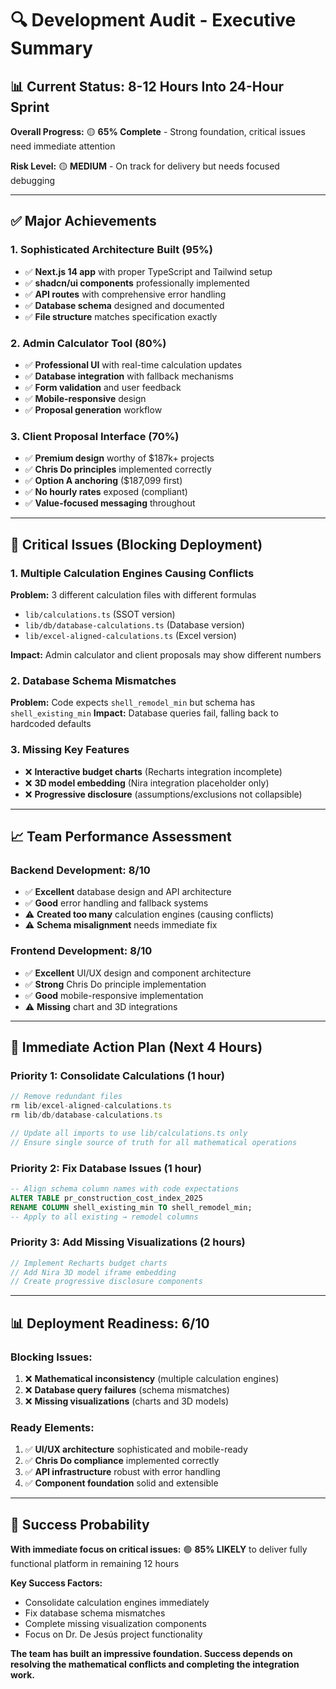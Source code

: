 # 🔍 Development Audit - Executive Summary

## 📊 **Current Status: 8-12 Hours Into 24-Hour Sprint**

**Overall Progress:** 🟡 **65% Complete** - Strong foundation, critical issues need immediate attention

**Risk Level:** 🟡 **MEDIUM** - On track for delivery but needs focused debugging

---

## ✅ **Major Achievements**

### **1. Sophisticated Architecture Built (95%)**
- ✅ **Next.js 14 app** with proper TypeScript and Tailwind setup
- ✅ **shadcn/ui components** professionally implemented
- ✅ **API routes** with comprehensive error handling
- ✅ **Database schema** designed and documented
- ✅ **File structure** matches specification exactly

### **2. Admin Calculator Tool (80%)**
- ✅ **Professional UI** with real-time calculation updates
- ✅ **Database integration** with fallback mechanisms
- ✅ **Form validation** and user feedback
- ✅ **Mobile-responsive** design
- ✅ **Proposal generation** workflow

### **3. Client Proposal Interface (70%)**
- ✅ **Premium design** worthy of $187k+ projects
- ✅ **Chris Do principles** implemented correctly
- ✅ **Option A anchoring** ($187,099 first)
- ✅ **No hourly rates** exposed (compliant)
- ✅ **Value-focused messaging** throughout

---

## 🚨 **Critical Issues (Blocking Deployment)**

### **1. Multiple Calculation Engines Causing Conflicts**
**Problem:** 3 different calculation files with different formulas
- `lib/calculations.ts` (SSOT version)
- `lib/db/database-calculations.ts` (Database version)
- `lib/excel-aligned-calculations.ts` (Excel version)

**Impact:** Admin calculator and client proposals may show different numbers

### **2. Database Schema Mismatches**
**Problem:** Code expects `shell_remodel_min` but schema has `shell_existing_min`
**Impact:** Database queries fail, falling back to hardcoded defaults

### **3. Missing Key Features**
- ❌ **Interactive budget charts** (Recharts integration incomplete)
- ❌ **3D model embedding** (Nira integration placeholder only)  
- ❌ **Progressive disclosure** (assumptions/exclusions not collapsible)

---

## 📈 **Team Performance Assessment**

### **Backend Development: 8/10**
- ✅ **Excellent** database design and API architecture
- ✅ **Good** error handling and fallback systems
- ⚠️ **Created too many** calculation engines (causing conflicts)
- ⚠️ **Schema misalignment** needs immediate fix

### **Frontend Development: 8/10**  
- ✅ **Excellent** UI/UX design and component architecture
- ✅ **Strong** Chris Do principle implementation
- ✅ **Good** mobile-responsive implementation
- ⚠️ **Missing** chart and 3D integrations

---

## 🎯 **Immediate Action Plan (Next 4 Hours)**

### **Priority 1: Consolidate Calculations (1 hour)**
```typescript
// Remove redundant files
rm lib/excel-aligned-calculations.ts
rm lib/db/database-calculations.ts

// Update all imports to use lib/calculations.ts only
// Ensure single source of truth for all mathematical operations
```

### **Priority 2: Fix Database Issues (1 hour)**
```sql
-- Align schema column names with code expectations
ALTER TABLE pr_construction_cost_index_2025 
RENAME COLUMN shell_existing_min TO shell_remodel_min;
-- Apply to all existing → remodel columns
```

### **Priority 3: Add Missing Visualizations (2 hours)**
```typescript
// Implement Recharts budget charts
// Add Nira 3D model iframe embedding
// Create progressive disclosure components
```

---

## 📊 **Deployment Readiness: 6/10**

### **Blocking Issues:**
1. ❌ **Mathematical inconsistency** (multiple calculation engines)
2. ❌ **Database query failures** (schema mismatches)
3. ❌ **Missing visualizations** (charts and 3D models)

### **Ready Elements:**
1. ✅ **UI/UX architecture** sophisticated and mobile-ready
2. ✅ **Chris Do compliance** implemented correctly
3. ✅ **API infrastructure** robust with error handling
4. ✅ **Component foundation** solid and extensible

---

## 🏁 **Success Probability**

**With immediate focus on critical issues:** 🟢 **85% LIKELY** to deliver fully functional platform in remaining 12 hours

**Key Success Factors:**
- Consolidate calculation engines immediately
- Fix database schema mismatches  
- Complete missing visualization components
- Focus on Dr. De Jesús project functionality

**The team has built an impressive foundation. Success depends on resolving the mathematical conflicts and completing the integration work.**

